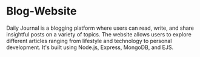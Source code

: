 # Blog-Website
 Daily Journal is a blogging platform where users can read, write, and share insightful posts on a variety of topics. The website allows users to explore different articles ranging from lifestyle and technology to personal development. It's built using Node.js, Express, MongoDB, and EJS.
